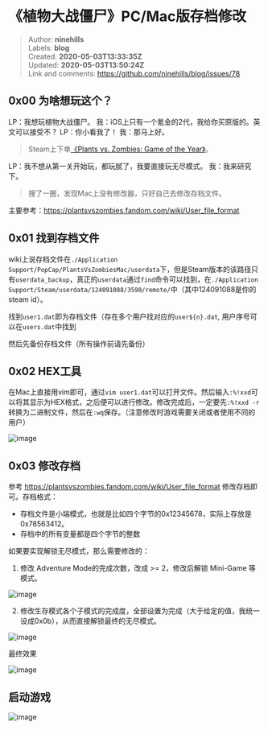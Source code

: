 # 《植物大战僵尸》PC/Mac版存档修改

> Author: **ninehills**  
> Labels: **blog**  
> Created: **2020-05-03T13:33:35Z**  
> Updated: **2020-05-03T13:50:24Z**  
> Link and comments: <https://github.com/ninehills/blog/issues/78>  


## 0x00 为啥想玩这个？

LP：我想玩植物大战僵尸。
我：iOS上只有一个氪金的2代，我给你买原版的。英文可以接受不？
LP：你小看我了！
我：那马上好。
 
> Steam上下单[《Plants vs. Zombies: Game of the Year》](https://store.steampowered.com/app/3590/Plants_vs_Zombies_GOTY_Edition/)。

LP：我不想从第一关开始玩，都玩腻了，我要直接玩无尽模式。
我：我来研究下。

> 搜了一圈，发现Mac上没有修改器，只好自己去修改存档文件。

主要参考：<https://plantsvszombies.fandom.com/wiki/User_file_format>

## 0x01 找到存档文件

wiki上说存档文件在`./Application Support/PopCap/PlantsVsZombiesMac/userdata`下，但是Steam版本的该路径只有`userdata_backup`，真正的`userdata`通过`find`命令可以找到，在`./Application Support/Steam/userdata/124091088/3590/remote/`中（其中124091088是你的steam id）。

找到`user1.dat`即为存档文件（存在多个用户找对应的`user${n}.dat`, 用户序号可以在`users.dat`中找到

然后先备份存档文件（所有操作前请先备份）

## 0x02 HEX工具

在Mac上直接用vim即可，通过`vim user1.dat`可以打开文件。然后输入`:%!xxd`可以将其显示为HEX格式，之后便可以进行修改。修改完成后，一定要先`:%!xxd -r`转换为二进制文件，然后在`:wq`保存。（注意修改时游戏需要关闭或者使用不同的用户）

![image](https://user-images.githubusercontent.com/270298/80915567-b5e3e680-8d85-11ea-9435-7b201455f85d.png)

## 0x03 修改存档

参考 <https://plantsvszombies.fandom.com/wiki/User_file_format> 修改存档即可。存档格式：

- 存档文件是小端模式，也就是比如四个字节的0x12345678，实际上存放是0x78563412。
- 存档中的所有变量都是四个字节的整数

如果要实现解锁无尽模式，那么需要修改的：

1. 修改 Adventure Mode的完成次数，改成 >= 2，修改后解锁 Mini-Game 等模式。

![image](https://user-images.githubusercontent.com/270298/80915664-65b95400-8d86-11ea-8516-966b9f024aee.png)

2. 修改生存模式各个子模式的完成度，全部设置为完成（大于给定的值，我统一设成0x0b），从而直接解锁最终的无尽模式。

![image](https://user-images.githubusercontent.com/270298/80915722-b29d2a80-8d86-11ea-9c65-7102cf788e78.png)

最终效果

![image](https://user-images.githubusercontent.com/270298/80915799-25a6a100-8d87-11ea-9814-904719a03178.png)

## 启动游戏

![image](https://user-images.githubusercontent.com/270298/80915830-4c64d780-8d87-11ea-9d0e-3339e2034f1a.png)